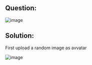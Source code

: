 ## Question:

![image](https://github.com/Nifalnasar/Portswigger-Labs/assets/141356053/3d7e6c9c-fb51-40d3-9250-eb131a1b79e7)

## Solution:

First upload a random image as avvatar

![image](https://github.com/Nifalnasar/Portswigger-Labs/assets/141356053/7c142d18-e099-4431-8a3e-f515f1f06935)

